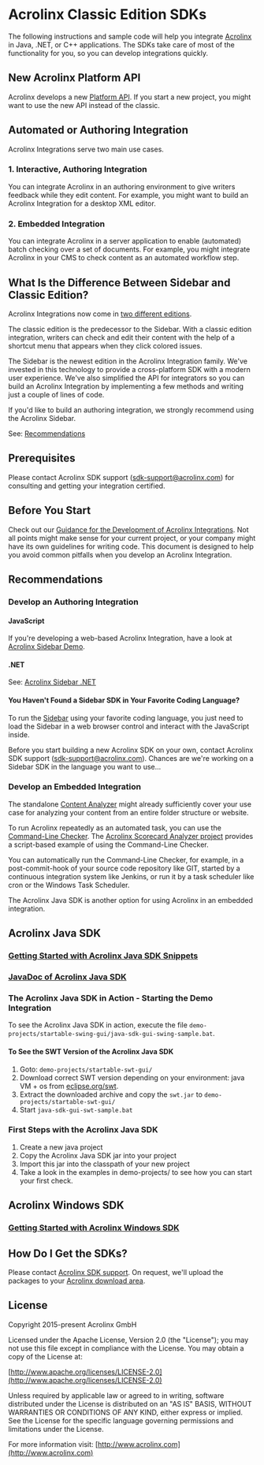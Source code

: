 # Acrolinx Classic Edition SDKs

The following instructions and sample code will help you integrate [Acrolinx](http://www.acrolinx.com/)
in Java, .NET, or C++ applications.
The SDKs take care of most of the functionality for you, so you can develop integrations quickly.

## New Acrolinx Platform API

Acrolinx develops a new [Platform API](https://github.com/acrolinx/platform-api).
If you start a new project, you might want to use the new API instead of the classic.

## Automated or Authoring Integration

Acrolinx Integrations serve two main use cases.

### 1. Interactive, Authoring Integration

You can integrate Acrolinx in an authoring environment to give writers feedback while they edit content.
For example, you might want to build an Acrolinx Integration for a desktop XML editor.

### 2. Embedded Integration

You can integrate Acrolinx in a server application to enable (automated) batch checking over a set of documents.
For example, you might integrate Acrolinx in your CMS to check content as an automated workflow step.

## What Is the Difference Between Sidebar and Classic Edition?

Acrolinx Integrations now come in [two different editions](https://support.acrolinx.com/hc/en-us/articles/208549775).

The classic edition is the predecessor to the Sidebar. With a classic edition integration,
writers can check and edit their content with the help of a shortcut menu that appears when they click colored issues.

The Sidebar is the newest edition in the Acrolinx Integration family.
We've invested in this technology to provide a cross-platform SDK with a modern user experience.
We've also simplified the API for integrators so you can build an Acrolinx Integration by implementing a few methods
and writing just a couple of lines of code.

If you'd like to build an authoring integration, we strongly recommend using the Acrolinx Sidebar.

See: [Recommendations](#recommendations)

## Prerequisites

Please contact Acrolinx SDK support (sdk-support@acrolinx.com) for consulting and getting your integration certified.

## Before You Start

Check out our [Guidance for the Development of Acrolinx Integrations](https://github.com/acrolinx/acrolinx-coding-guidance).
Not all points might make sense for your current project, or your company might have its own guidelines for writing code.
This document is designed to help you avoid common pitfalls when you develop an Acrolinx Integration.

## Recommendations

### Develop an Authoring Integration

#### JavaScript

If you're developing a web-based Acrolinx Integration, have a look at [Acrolinx Sidebar Demo](https://github.com/acrolinx/acrolinx-sidebar-demo).

#### .NET

See: [Acrolinx Sidebar .NET](https://github.com/acrolinx/acrolinx-sidebar-demo-dotnet)

#### You Haven't Found a Sidebar SDK in Your Favorite Coding Language?

To run the [Sidebar](https://github.com/acrolinx/acrolinx-sidebar-demo) using your favorite coding language,
you just need to load the Sidebar in a web browser control and interact with the JavaScript inside.

Before you start building a new Acrolinx SDK on your own, contact Acrolinx SDK support (sdk-support@acrolinx.com).
Chances are we're working on a Sidebar SDK in the language you want to use...

### Develop an Embedded Integration

The standalone [Content Analyzer](https://support.acrolinx.com/hc/en-us/articles/211749485)
might already sufficiently cover your use case for analyzing your content from an entire folder structure or website.

To run Acrolinx repeatedly as an automated task, you can use the [Command-Line Checker](https://support.acrolinx.com/hc/en-us/articles/203943742).
The [Acrolinx Scorecard Analyzer project](https://github.com/acrolinx/acrolinx-scale#how-to-use-the-acrolinx-command-line-checker-to-perform-a-check)
provides a script-based example of using the Command-Line Checker.

You can automatically run the Command-Line Checker, for example,
in a post-commit-hook of your source code repository like GIT, started by a continuous integration system like Jenkins,
or run it by a task scheduler like cron or the Windows Task Scheduler.

The Acrolinx Java SDK is another option for using Acrolinx in an embedded integration.

## Acrolinx Java SDK

### [Getting Started with Acrolinx Java SDK Snippets](https://cdn.rawgit.com/acrolinx/classic-edition-sdks/5750a55d31d0d5fe267e75c768660f5f7d42c606/java-sdk/html/snippets.html)

### [JavaDoc of Acrolinx Java SDK](https://cdn.rawgit.com/acrolinx/classic-edition-sdks/5750a55d31d0d5fe267e75c768660f5f7d42c606/java-sdk/html/apidocs/index.html)

### The Acrolinx Java SDK in Action - Starting the Demo Integration

To see the Acrolinx Java SDK in action, execute the file `demo-projects/startable-swing-gui/java-sdk-gui-swing-sample.bat`.

#### To See the SWT Version of the Acrolinx Java SDK

1. Goto: `demo-projects/startable-swt-gui/`
2. Download correct SWT version depending on your environment: java VM + os from [eclipse.org/swt](https://www.eclipse.org/swt/).
3. Extract the downloaded archive and copy the `swt.jar` to `demo-projects/startable-swt-gui/`
4. Start `java-sdk-gui-swt-sample.bat`

### First Steps with the Acrolinx Java SDK

1. Create a new java project
2. Copy the Acrolinx Java SDK jar into your project
3. Import this jar into the classpath of your new project
4. Take a look in the examples in demo-projects/ to see how you can start your first check.

## Acrolinx Windows SDK

### [Getting Started with Acrolinx Windows SDK](https://cdn.rawgit.com/acrolinx/classic-edition-sdks/2d2bad1b/windows-sdk/html/index.html)

## How Do I Get the SDKs?

Please contact [Acrolinx SDK support](https://github.com/acrolinx/acrolinx-coding-guidance/blob/master/topics/sdk-support.md).
On request, we'll upload the packages to your [Acrolinx download area](https://download.acrolinx.com/).

## License

Copyright 2015-present Acrolinx GmbH

Licensed under the Apache License, Version 2.0 (the "License");
you may not use this file except in compliance with the License.
You may obtain a copy of the License at:

[http://www.apache.org/licenses/LICENSE-2.0](http://www.apache.org/licenses/LICENSE-2.0)

Unless required by applicable law or agreed to in writing, software
distributed under the License is distributed on an "AS IS" BASIS,
WITHOUT WARRANTIES OR CONDITIONS OF ANY KIND, either express or implied.
See the License for the specific language governing permissions and
limitations under the License.

For more information visit: [http://www.acrolinx.com](http://www.acrolinx.com)